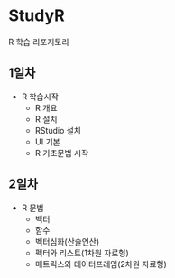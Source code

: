 # StudyR
R 학습 리포지토리

## 1일차
- R 학습시작
  - R 개요
  - R 설치
  - RStudio 설치
  - UI 기본
  - R 기초문법 시작
  
## 2일차
- R 문법
  - 벡터
  - 함수
  - 벡터심화(산술연산)
  - 펙터와 리스트(1차원 자료형)
  - 매트릭스와 데이터프레임(2차원 자료형)
